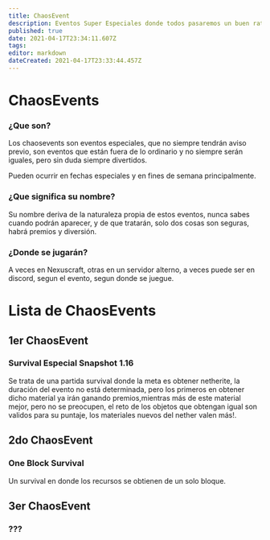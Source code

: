 ```yaml
---
title: ChaosEvent
description: Eventos Super Especiales donde todos pasaremos un buen rato.
published: true
date: 2021-04-17T23:34:11.607Z
tags: 
editor: markdown
dateCreated: 2021-04-17T23:33:44.457Z
---
```


# ChaosEvents

### ¿Que son? 

Los chaosevents son eventos especiales, que no siempre tendrán aviso previo, son eventos que están fuera de lo ordinario y no siempre serán iguales, pero sin duda siempre divertidos.

Pueden ocurrir en fechas especiales y en fines de semana principalmente.

### ¿Que significa su nombre?

Su nombre deriva de la naturaleza propia de estos eventos, nunca sabes cuando podrán aparecer, y de que tratarán, solo dos cosas son seguras, habrá premios y diversión. 

### ¿Donde se jugarán?

A veces en Nexuscraft, otras en un servidor alterno, a veces puede ser en discord, segun el evento, segun donde se juegue.

# Lista de ChaosEvents

## 1er ChaosEvent
### Survival Especial Snapshot 1.16

Se trata de una partida survival donde la meta es obtener netherite, la duración del evento no está determinada, pero los primeros en obtener dicho material ya irán ganando premios,mientras más de este material mejor, pero no se preocupen, el reto de los objetos que obtengan igual son validos para su puntaje, los materiales nuevos del nether valen más!.

## 2do ChaosEvent
### One Block Survival
Un survival en donde los recursos se obtienen de un solo bloque.

## 3er ChaosEvent
### ???